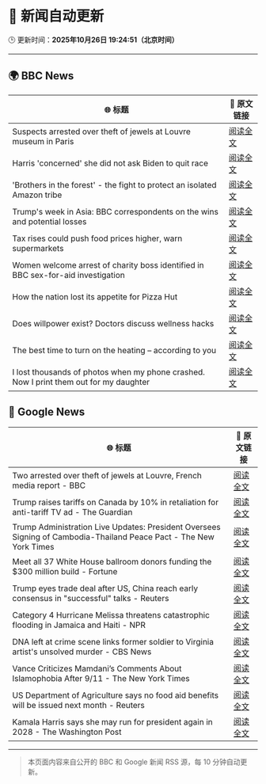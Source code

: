 # 🧠 新闻自动更新

🕒 更新时间：**2025年10月26日 19:24:51（北京时间）**

---

## 🌍 BBC News

| 🌐 标题 | 🔗 原文链接 |
|--------|-------------|
| Suspects arrested over theft of jewels at Louvre museum in Paris | [阅读全文](https://www.bbc.com/news/articles/c2em38pdv0do?at_medium=RSS&at_campaign=rss) |
| Harris 'concerned' she did not ask Biden to quit race | [阅读全文](https://www.bbc.com/news/articles/cj412zgvy4do?at_medium=RSS&at_campaign=rss) |
| 'Brothers in the forest' - the fight to protect an isolated Amazon tribe | [阅读全文](https://www.bbc.com/news/articles/cjw92x915xlo?at_medium=RSS&at_campaign=rss) |
| Trump's week in Asia: BBC correspondents on the wins and potential losses | [阅读全文](https://www.bbc.com/news/articles/c9d6jnn37l2o?at_medium=RSS&at_campaign=rss) |
| Tax rises could push food prices higher, warn supermarkets | [阅读全文](https://www.bbc.com/news/articles/c620gy43pe4o?at_medium=RSS&at_campaign=rss) |
| ​​Women welcome arrest of charity boss identified in BBC sex-for-aid investigation | [阅读全文](https://www.bbc.com/news/articles/cgkzg680j7lo?at_medium=RSS&at_campaign=rss) |
| How the nation lost its appetite for Pizza Hut | [阅读全文](https://www.bbc.com/news/articles/cn97vdpv13wo?at_medium=RSS&at_campaign=rss) |
| Does willpower exist? Doctors discuss wellness hacks | [阅读全文](https://www.bbc.com/news/articles/c98nd0d61d0o?at_medium=RSS&at_campaign=rss) |
| The best time to turn on the heating – according to you | [阅读全文](https://www.bbc.com/news/articles/cgqly9ynnd4o?at_medium=RSS&at_campaign=rss) |
| I lost thousands of photos when my phone crashed. Now I print them out for my daughter | [阅读全文](https://www.bbc.com/news/articles/cdx4g5ndnkyo?at_medium=RSS&at_campaign=rss) |

## 📰 Google News

| 🌐 标题 | 🔗 原文链接 |
|--------|-------------|
| Two arrested over theft of jewels at Louvre, French media report - BBC | [阅读全文](https://news.google.com/rss/articles/CBMiWkFVX3lxTFBSVllOWDRnekVhemY3dHFWRGZzS1ZjN2IzQjU2UUR6TzJJNEhKNGVSazg0cUcybWs2RWlIRWJ6bENIcTktSS1ZWlNjMExkTkJKaFRXQ254YlFOQdIBX0FVX3lxTE5hb0pyaWhuSjU2akNIcG5IMzNXUlZHbWFodUhmemFSNllWYS1zVlFmV0huaUYtbFdqSjhtR0FqcDdvS2NRdW1vZDJlNzZFbjNUWDhRWnNXR3o4YTQyemxv?oc=5) |
| Trump raises tariffs on Canada by 10% in retaliation for anti-tariff TV ad - The Guardian | [阅读全文](https://news.google.com/rss/articles/CBMiigFBVV95cUxPTGRLT0lFZUdpa3F4bzhQbGdUZjRZZExfcU9fUG5uWlppZ3Q0b0RJTjJvcUJPeUo0ejZCbjNzXzRwU21DdEtDTWdGblhpWHpkWEE1LW9ZZjlSanVUSUMwdnJoT1RkbjE4QnNHMl9ZLWNBTWc5T05UbzM5ZlNNaDN5TUFTTGlBMWRsUXc?oc=5) |
| Trump Administration Live Updates: President Oversees Signing of Cambodia-Thailand Peace Pact - The New York Times | [阅读全文](https://news.google.com/rss/articles/CBMiakFVX3lxTE1ObE1RMk1sN01GZ0E2cFktdDZMS1lNOW9HRzBlOVZZQnRpc1hQaTBmOFpURlU4aFpUUW56YVZSMEdLWU1zVXdSZTNVNnFGQ1NSaW91Y2M4WXJBUVMxTS1TR1ppODRaUnFfdHc?oc=5) |
| Meet all 37 White House ballroom donors funding the $300 million build - Fortune | [阅读全文](https://news.google.com/rss/articles/CBMipwFBVV95cUxNUVBwdi0tWTVVWmZzTWw3VVpOS2Y5eU9EN3lPTE1RbUpJY2dLS05wd21SVC1fR0s3eklTQTNNV0JZdEtBTXZKR0xQUVdPbEtlQ19iQXBMNzZNekZPcVp1VGJzWExNaEIwbVg1dmRxMXZvYkpMZWFQR1RBQnVWNnVzbVJQQWlpLWJQOTBuLUNDZUxKRDJIc09MTXdsdHQ4OUE5SWJhdVB2OA?oc=5) |
| Trump eyes trade deal after US, China reach early consensus in "successful" talks - Reuters | [阅读全文](https://news.google.com/rss/articles/CBMiwwFBVV95cUxQcTdoT1B6ejFjeFhvaF9vUVBIbWF5MDRScEI4Z2cyU0g0YUx2MzJmeTFXdTZSZnpwdXYtMkNEZnF5STN5b1lMQnA1aGNROHhwSHE2LUM4SHVVNlRCSnNoOG9sZmQwWVBBUnQ3VlBCVkdTekpDZTBzZnAxMEhwSEkxTWpTa1phMjRvdExOdmVnZnJNOHE4cmNPYUd0bDhsYmFVdGVJeGZJUFZqNlBSUlVnc0g4X08xY0s4TGkyVWx2Y3I2VkE?oc=5) |
| Category 4 Hurricane Melissa threatens catastrophic flooding in Jamaica and Haiti - NPR | [阅读全文](https://news.google.com/rss/articles/CBMiiAFBVV95cUxQUHhHTVctQ1lONW5SSUdlaDU4ME5FVFU1TDVCMU1iT3I0N0c2V3JNdlg2M0o4QW9RT2oybU1LR0pDVDVTX2V3Z0s0UTN0cEJ2WThySXFBajY3bW5NeTZZNE43S2tqSmJmXzNTd0kxcFRFUEd5UUU5a3lMV2VZVUxJZE9ncDN3LTl1?oc=5) |
| DNA left at crime scene links former soldier to Virginia artist's unsolved murder - CBS News | [阅读全文](https://news.google.com/rss/articles/CBMilwFBVV95cUxQSjRRRE5PWS15MTNGcVFYQldRUGh4b0ZxWUFVcmNkS0szTzlOVG5KVng1UFNZUGt2UmhHSTljSFBJZDkyU2xkTnNWNEhKbDh3REVldlgyYjA5T05kR2RpOElsZlRLdlVUTmJqR2Nja0FadmNHRjE0MlFiUkw5NkdxTXRMMXhEcDhGSVA4NXBaSE5aLWZqYVpF0gGcAUFVX3lxTE9JV1pTbjlOS25FenZqdV9yNnhhdXBhbTJFc0xDLUo5UDBwV2QxbC1UXzZXRENHaHoyNXZQeGIxX0xGWGxZb21UVXhfajBtWFZ4OGFySXE4UEZqamZiUi16d0ZhUXRWUm5EUmRIQ2JwRHVwY2xxeXdpTTY3NnQyOWdPRUl4b0ZWWEpnejJ4WnRUUnR1U2xaWXNQSXZCUQ?oc=5) |
| Vance Criticizes Mamdani’s Comments About Islamophobia After 9/11 - The New York Times | [阅读全文](https://news.google.com/rss/articles/CBMic0FVX3lxTFBSV3pDZGNkZC1kd2loMVZMLXpUa1lodkdsaDRrQ3QzRkxETDV5OEl0UlViMUx5eGNPWDJXT0dVb1ZpVWJlNW9oMGdoMzQ3RWNPczZuN3hBdl95RFJldDEtdGV4SzNPYXFtSjZpdlhkUm9EcmM?oc=5) |
| US Department of Agriculture says no food aid benefits will be issued next month - Reuters | [阅读全文](https://news.google.com/rss/articles/CBMivwFBVV95cUxNWUVhalFfTXRIa1J3ODEwajBDWEZwNHRtRGlqQ2pCdXY3UWNkOVlxWmVIYV9kOHpJUXo5ODQxdE1QNEJhMG9jc0psakxXbHhWamVPbDNlWTZGdUhrVHZoR1JkOURWNGZJRktUdzBTMnlwZUVKTVRPVDhGR3lOaVhSaEhEdm14U3NjN2FFSXlHZ3dhcGY5SEkwZW9TcXh0TDNUMUNrRHg1UGowUTdJQjd0RVNLc05IYW9BNWd2TW5zZw?oc=5) |
| Kamala Harris says she may run for president again in 2028 - The Washington Post | [阅读全文](https://news.google.com/rss/articles/CBMihgFBVV95cUxNR0V1cEdOLWNYekZMcEozZkdSZ0hocEIxcnpRdWVaYjZsSnk5MVBrYWFKQmQxRGlCQXVUM3Buc1lRYVNEMFlWZWJKVnBRNnRxdTdubFIzRHJwMmJBMmNGanhPTjRQU3hWdzRKcU84SnNENXNZTUhaNUFhZXl5am00VFJLNnN2dw?oc=5) |

---
> 本页面内容来自公开的 BBC 和 Google 新闻 RSS 源，每 10 分钟自动更新。